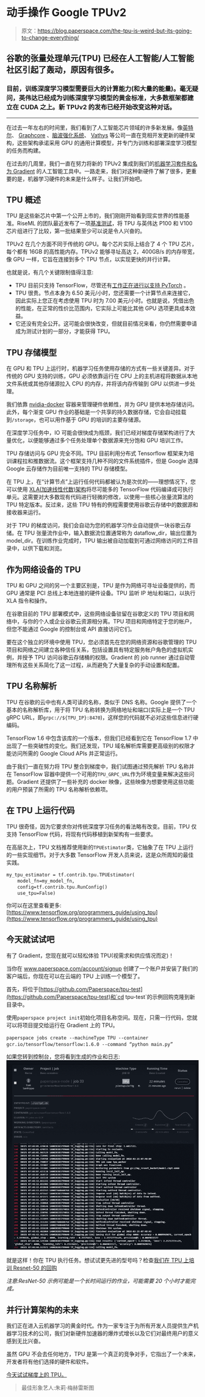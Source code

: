 # 动手操作 Google TPUv2

> 原文：<https://blog.paperspace.com/the-tpu-is-weird-but-its-going-to-change-everything/>

## 谷歌的张量处理单元(TPU) 已经在人工智能/人工智能社区引起了轰动，原因有很多。

### 目前，训练深度学习模型需要巨大的计算能力(和大量的能量)。毫无疑问，英伟达已经成为训练深度学习模型的黄金标准，大多数框架都建立在 CUDA 之上。新 TPUv2 的发布已经开始改变这种对话。

* * *

在过去一年左右的时间里，我们看到了人工智能芯片领域的许多新发展。像[英特尔](https://ai.intel.com/intel-nervana-neural-network-processors-nnp-redefine-ai-silicon/)、 [Graphcore](https://www.graphcore.ai/) 、[脑波强化系统](https://www.barrons.com/articles/cerebras-founder-feldman-contemplates-the-a-i-chip-age-1506629165)、 [Vathys](http://vathys.ai/) 等公司一直在竞相开发更新的硬件架构，这些架构承诺采用 GPU 的通用计算模型，并专门为训练和部署深度学习模型的任务而构建。

在过去的几周里，我们一直在努力将新的 TPUv2 集成到我们的[机器学习套件和名为 Gradient](https://www.paperspace.com/gradient) 的人工智能工具中。一路走来，我们对这种新硬件了解了很多，更重要的是，机器学习硬件的未来是什么样子。让我们开始吧。

## TPU 概述

TPU 是这些新芯片中第一个公开上市的，我们刚刚开始看到现实世界的性能基准。RiseML 的团队最近发布了一项[基准测试](https://blog.riseml.com/benchmarking-googles-new-tpuv2-121c03b71384)，将 TPU 与英伟达 P100 和 V100 芯片组进行了比较，第一批结果至少可以说是令人兴奋的。

TPUv2 在几个方面不同于传统的 GPU。每个芯片实际上结合了 4 个 TPU 芯片，每个都有 16GB 的高性能内存。TPUv2 能够寻址高达 2，400GB/s 的内存带宽，像 GPU 一样，它旨在连接到多个 TPU 节点，以实现更快的并行计算。

也就是说，有几个关键限制值得注意:

*   TPU 目前只支持 TensorFlow，尽管还有[工作正在进行以支持 PyTorch](https://twitter.com/soumithchintala/status/963072442510974977?lang=en) 。
*   TPU 很贵。节点本身为 6.50 美元/小时，您还需要一个计算节点来连接它，因此实际上您正在考虑使用 TPU 时为 7.00 美元/小时。也就是说，凭借出色的性能，在正常的性价比范围内，它实际上可能比其他 GPU 选项更具成本效益。
*   它还没有完全公开。这可能会很快改变，但就目前情况来看，你仍然需要申请成为测试计划的一部分，才能获得 TPU。

## TPU 存储模型

在 GPU 和 TPU 上运行时，机器学习任务使用存储的方式有一些关键差异。对于传统的 GPU 支持的训练，GPU 必须依靠运行在 CPU 上的主机进程将数据从本地文件系统或其他存储源拉入 CPU 的内存，并将该内存传输到 GPU 以供进一步处理。

我们依靠 [nvidia-docker](https://github.com/NVIDIA/nvidia-docker) 容器来管理硬件依赖性，并为 GPU 提供本地存储访问。此外，每个渐变 GPU 作业的基础是一个共享的持久数据存储，它会自动挂载到`/storage`，也可以用作基于 GPU 的培训的主要存储源。

在深度学习任务中，IO 可能会很快成为瓶颈，我们已经对梯度存储架构进行了大量优化，以便能够通过多个任务处理单个数据源来充分饱和 GPU 培训工作。

TPU 存储访问与 GPU 完全不同。TPU 目前利用分布式 Tensorflow 框架来为培训课程拉和推数据流。这个框架支持几种不同的文件系统插件，但是 Google 选择 Google 云存储作为目前唯一支持的 TPU 存储模型。

在 TPU 上，在“计算节点”上运行任何代码都被认为是次优的——理想情况下，您可以使用 [XLA(加速线性代数)架构](https://www.tensorflow.org/performance/xla/)将尽可能多的 TensorFlow 代码编译成可执行单元。这需要对大多数现有代码进行轻微的修改，以使用一些核心张量流算法的 TPU 特定版本。反过来，这些 TPU 特有的例程需要使用谷歌云存储中的数据源和接收器来运行。

对于 TPU 的梯度访问，我们会自动为您的机器学习作业自动提供一块谷歌云存储。在 TPU 张量流作业中，输入数据流位置通常称为 dataflow_dir，输出位置为 model_dir。在训练作业完成时，TPU 输出被自动加载到可通过网络访问的工件目录中，以供下载和浏览。

## 作为网络设备的 TPU

TPU 和 GPU 之间的另一个主要区别是，TPU 是作为网络可寻址设备提供的，而 GPU 通常是 PCI 总线上本地连接的硬件设备。TPU 监听 IP 地址和端口，以执行 XLA 指令和操作。

在谷歌目前的 TPU 部署模式中，这些网络设备驻留在谷歌定义的 TPU 项目和网络中，与你的个人或企业谷歌云资源相分离。TPU 项目和网络特定于您的帐户，但您不能通过 Google 的控制台或 API 直接访问它们。

要在这个独立的环境中使用 TPU，您必须首先在您的网络资源和谷歌管理的 TPU 项目和网络之间建立各种信任关系，包括设置具有特定服务帐户角色的虚拟机实例，并授予 TPU 访问谷歌云存储桶的权限。Gradient 的 job runner 通过自动管理所有这些关系简化了这一过程，从而避免了大量复杂的手动设置和配置。

## TPU 名称解析

TPU 在谷歌的云中也有人类可读的名称，类似于 DNS 名称。Google 提供了一个基本的名称解析库，用于将 TPU 名称转换为网络地址和端口(实际上是一个 TPU gRPC URL，即`grpc://${TPU_IP}:8470`)，这样您的代码就不必对这些信息进行硬编码。

TensorFlow 1.6 中包含该库的一个版本，但我们已经看到它在 TensorFlow 1.7 中出现了一些突破性的变化。我们还发现，TPU 域名解析库需要更高级别的权限才能访问所需的 Google Cloud APIs 并正常运行。

由于我们一直在努力将 TPU 整合到梯度中，我们试图通过预先解析 TPU 名称并在 TensorFlow 容器中提供一个可用的`TPU_GRPC_URL`作为环境变量来解决这些问题。Gradient 还提供了一些补充的 docker 映像，这些映像为想要使用这些功能的用户预装了所需的 TPU 名称解析依赖项。

## 在 TPU 上运行代码

TPU 很奇怪，因为它要求你对传统深度学习任务的看法略有改变。目前，TPU 仅支持 TensorFlow 代码，将现有代码移植到新架构有一些要求。

在高层次上，TPU 文档推荐使用新的`TPUEstimator`类，它抽象了在 TPU 上运行的一些实现细节。对于大多数 TensorFlow 开发人员来说，这是众所周知的最佳实践。

```
my_tpu_estimator = tf.contrib.tpu.TPUEstimator(
    model_fn=my_model_fn,
    config=tf.contrib.tpu.RunConfig()
    use_tpu=False) 
```

你可以在这里查看更多:[https://www.tensorflow.org/programmers_guide/using_tpu](https://www.tensorflow.org/programmers_guide/using_tpu)

## 今天就试试吧

有了 Gradient，您现在就可以轻松体验 TPU(视需求和供应情况而定)！

当你在 www.paperspace.com/account/signup 创建了一个账户并安装了我们的客户端后，你现在可以在云端的 TPU 上训练一个模型了。

首先，将位于[https://github.com/Paperspace/tpu-test](https://github.com/Paperspace/tpu-test)和`cd tpu-test`的示例回购克隆到新目录中。

使用`paperspace project init`初始化项目名称空间。现在，只需一行代码，您就可以将项目提交给运行在 Gradient 上的 TPU。

`paperspace jobs create --machineType TPU --container gcr.io/tensorflow/tensorflow:1.6.0 --command “python main.py”`

如果您转到控制台，您将看到生成的作业和日志:
![](img/b0c33faab844a08ee42cf1caa1ea7f8a.png)

就是这样！你在 TPU 执行任务。想试试更先进的型号吗？检查[我们在 TPU 上培训 Resnet-50 的回购](https://github.com/Paperspace/tpu-resnet)

*注意:ResNet-50 示例可能是一个长时间运行的作业，可能需要 20 个小时才能完成。*

## 并行计算架构的未来

我们正在进入云机器学习的黄金时代。作为一家专注于为所有开发人员提供生产机器学习技术的公司，我们对新硬件加速器的爆炸式增长以及它们对最终用户的意义感到无比兴奋。

虽然 GPU 不会去任何地方，TPU 是第一个真正的竞争对手，它指出了一个未来，开发者将有他们选择的硬件和软件。

[今天试试梯度上的 TPU。](https://www.paperspace.com/gradient)

> 最佳形象艺人:朱莉·梅赫雷斯图